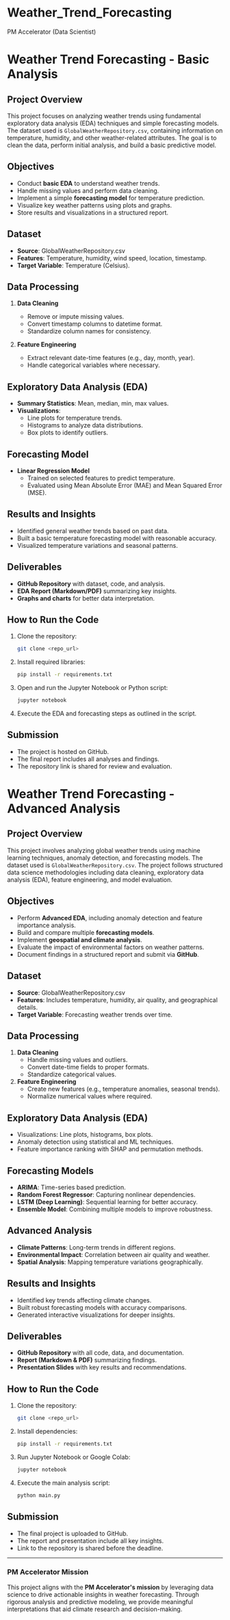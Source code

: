 # Weather_Trend_Forecasting
PM Accelerator (Data Scientist)
# Weather Trend Forecasting - Basic Analysis

## Project Overview
This project focuses on analyzing weather trends using fundamental exploratory data analysis (EDA) techniques and simple forecasting models. The dataset used is `GlobalWeatherRepository.csv`, containing information on temperature, humidity, and other weather-related attributes. The goal is to clean the data, perform initial analysis, and build a basic predictive model.

## Objectives
- Conduct **basic EDA** to understand weather trends.
- Handle missing values and perform data cleaning.
- Implement a simple **forecasting model** for temperature prediction.
- Visualize key weather patterns using plots and graphs.
- Store results and visualizations in a structured report.

## Dataset
- **Source**: GlobalWeatherRepository.csv
- **Features**: Temperature, humidity, wind speed, location, timestamp.
- **Target Variable**: Temperature (Celsius).

## Data Processing
1. **Data Cleaning**
   - Remove or impute missing values.
   - Convert timestamp columns to datetime format.
   - Standardize column names for consistency.

2. **Feature Engineering**
   - Extract relevant date-time features (e.g., day, month, year).
   - Handle categorical variables where necessary.

## Exploratory Data Analysis (EDA)
- **Summary Statistics**: Mean, median, min, max values.
- **Visualizations**:
  - Line plots for temperature trends.
  - Histograms to analyze data distributions.
  - Box plots to identify outliers.

## Forecasting Model
- **Linear Regression Model**
  - Trained on selected features to predict temperature.
  - Evaluated using Mean Absolute Error (MAE) and Mean Squared Error (MSE).

## Results and Insights
- Identified general weather trends based on past data.
- Built a basic temperature forecasting model with reasonable accuracy.
- Visualized temperature variations and seasonal patterns.

## Deliverables
- **GitHub Repository** with dataset, code, and analysis.
- **EDA Report (Markdown/PDF)** summarizing key insights.
- **Graphs and charts** for better data interpretation.

## How to Run the Code
1. Clone the repository:
   ```sh
   git clone <repo_url>
   ```
2. Install required libraries:
   ```sh
   pip install -r requirements.txt
   ```
3. Open and run the Jupyter Notebook or Python script:
   ```sh
   jupyter notebook
   ```
4. Execute the EDA and forecasting steps as outlined in the script.

## Submission
- The project is hosted on GitHub.
- The final report includes all analyses and findings.
- The repository link is shared for review and evaluation.


# Weather Trend Forecasting - Advanced Analysis

## Project Overview
This project involves analyzing global weather trends using machine learning techniques, anomaly detection, and forecasting models. The dataset used is `GlobalWeatherRepository.csv`. The project follows structured data science methodologies including data cleaning, exploratory data analysis (EDA), feature engineering, and model evaluation.

## Objectives
- Perform **Advanced EDA**, including anomaly detection and feature importance analysis.
- Build and compare multiple **forecasting models**.
- Implement **geospatial and climate analysis**.
- Evaluate the impact of environmental factors on weather patterns.
- Document findings in a structured report and submit via **GitHub**.

## Dataset
- **Source**: GlobalWeatherRepository.csv
- **Features**: Includes temperature, humidity, air quality, and geographical details.
- **Target Variable**: Forecasting weather trends over time.

## Data Processing
1. **Data Cleaning**
   - Handle missing values and outliers.
   - Convert date-time fields to proper formats.
   - Standardize categorical values.
2. **Feature Engineering**
   - Create new features (e.g., temperature anomalies, seasonal trends).
   - Normalize numerical values where required.

## Exploratory Data Analysis (EDA)
- Visualizations: Line plots, histograms, box plots.
- Anomaly detection using statistical and ML techniques.
- Feature importance ranking with SHAP and permutation methods.

## Forecasting Models
- **ARIMA**: Time-series based prediction.
- **Random Forest Regressor**: Capturing nonlinear dependencies.
- **LSTM (Deep Learning)**: Sequential learning for better accuracy.
- **Ensemble Model**: Combining multiple models to improve robustness.

## Advanced Analysis
- **Climate Patterns**: Long-term trends in different regions.
- **Environmental Impact**: Correlation between air quality and weather.
- **Spatial Analysis**: Mapping temperature variations geographically.

## Results and Insights
- Identified key trends affecting climate changes.
- Built robust forecasting models with accuracy comparisons.
- Generated interactive visualizations for deeper insights.

## Deliverables
- **GitHub Repository** with all code, data, and documentation.
- **Report (Markdown & PDF)** summarizing findings.
- **Presentation Slides** with key results and recommendations.

## How to Run the Code
1. Clone the repository:
   ```sh
   git clone <repo_url>
   ```
2. Install dependencies:
   ```sh
   pip install -r requirements.txt
   ```
3. Run Jupyter Notebook or Google Colab:
   ```sh
   jupyter notebook
   ```
4. Execute the main analysis script:
   ```sh
   python main.py
   ```

## Submission
- The final project is uploaded to GitHub.
- The report and presentation include all key insights.
- Link to the repository is shared before the deadline.

---

### PM Accelerator Mission
This project aligns with the **PM Accelerator's mission** by leveraging data science to drive actionable insights in weather forecasting. Through rigorous analysis and predictive modeling, we provide meaningful interpretations that aid climate research and decision-making.

